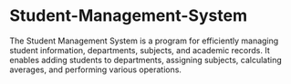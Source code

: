 # Student-Management-System
The Student Management System is a program for efficiently managing student information, departments, subjects, and academic records. It enables adding students to departments, assigning subjects, calculating averages, and performing various operations.
